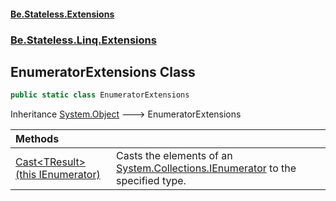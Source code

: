 #### [Be.Stateless.Extensions](README.md 'README')
### [Be.Stateless.Linq.Extensions](Be.Stateless.Linq.Extensions.md 'Be.Stateless.Linq.Extensions')

## EnumeratorExtensions Class

```csharp
public static class EnumeratorExtensions
```

Inheritance [System.Object](https://docs.microsoft.com/en-us/dotnet/api/System.Object 'System.Object') &#129106; EnumeratorExtensions

| Methods | |
| :--- | :--- |
| [Cast&lt;TResult&gt;(this IEnumerator)](EnumeratorExtensions.Cast_TResult_(thisIEnumerator).md 'Be.Stateless.Linq.Extensions.EnumeratorExtensions.Cast<TResult>(this System.Collections.IEnumerator)') | Casts the elements of an [System.Collections.IEnumerator](https://docs.microsoft.com/en-us/dotnet/api/System.Collections.IEnumerator 'System.Collections.IEnumerator') to the specified type. |
